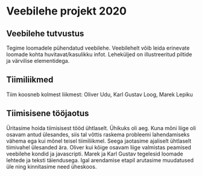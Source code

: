 # Veebilehe projekt 2020

## Veebilehe tutvustus

Tegime loomadele pühendatud veebilehe. Veebilehelt võib leida erinevate loomade 
kohta huvitavat/kasulikku infot. Leheküljed on illustreeritud piltide ja värvilise elementidega.

## Tiimiliikmed

Tiim koosneb kolmest liikmest: Oliver Udu, Karl Gustav Loog, Marek Lepiku

## Tiimisisene tööjaotus

Üritasime hoida tiimisisest tööd ühtlaselt. Ühikuks oli aeg. Kuna mõni liige oli osavam antud ülesandes,
siis tal võttis raskema probleemi lahendamiseks vähema ega kui mõnel teisel tiimiliikmel. 
Seega jaotasime ajaliselt ühtlaselt tiimivahel ülesanded ära. Oliver kui kõige osavam liige valmistas 
peamised veebilehe kondid ja javascripti. Marek ja Karl Gustav tegelesid loomade lehtede ja teksti täiendusega.
Igal arendamise etapil arutasime muudatused üle ning kinnitasime need üheskoos.
